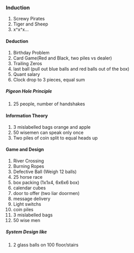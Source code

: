 ### Induction

1. Screwy Pirates
2. Tiger and Sheep
3. x^x^x...

#### Deduction

1. Birthday Problem
2. Card Game\(Red and Black, two piles vs dealer\)
3. Trailing Zeros
4. last ball \(pull out blue balls and red balls out of the box\)
5. Quant salary
6. Clock drop to 3 pieces, equal sum

##### Pigeon Hole Principle

1. 25 people, number of handshakes

#### Information Theory

1. 3 mislabelled bags orange and apple
2. 50 wisemen can speak only once
3. Two piles of coin split to equal heads up

#### Game and Design

1. River Crossing
2. Burning Ropes
3. Defective Ball \(Weigh 12 balls\)
4. 25 horse race
5. box packing \(1x1x4, 6x6x6 box\)
6. calendar cubes
7. door to offer \(two liar doormen\)
8. message delivery
9. Light switchs
10. coin piles
11. 3 mislabelled bags
12. 50 wise men 

##### System Design like

1. 2 glass balls on 100 floor/stairs



